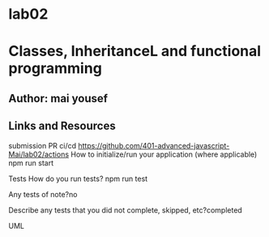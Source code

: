 # lab02
 # Classes, InheritanceL and functional programming 
 ## Author: mai yousef
## Links and Resources
submission PR
ci/cd https://github.com/401-advanced-javascript-Mai/lab02/actions
How to initialize/run your application (where applicable)
npm run start

Tests
How do you run tests? npm run test

Any tests of note?no

Describe any tests that you did not complete, skipped, etc?completed

UML

